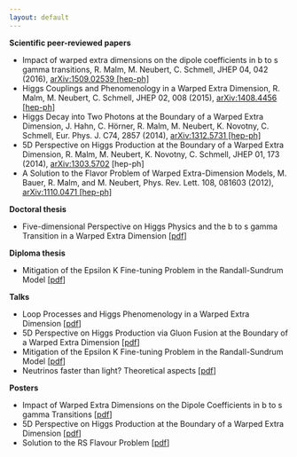 ```yaml
---
layout: default
---
```


<strong>Scientific peer-reviewed papers</strong>
<ul>
<li>Impact of warped extra dimensions on the dipole coefficients in b to s gamma transitions, R. Malm, M. Neubert, C. Schmell, JHEP 04, 042 (2016), <a class="titlelink" href="https://arxiv.org/abs/1509.02539">arXiv:1509.02539 [hep-ph]</a>
</li>
<li>
Higgs Couplings and Phenomenology in a Warped Extra Dimension, R. Malm, M. Neubert, C. Schmell, JHEP 02, 008 (2015), <a class="titlelink" href="https://inspirehep.net/record/1311628">arXiv:1408.4456 [hep-ph]</a>
</li>
<li>
Higgs Decay into Two Photons at the Boundary of a Warped Extra Dimension, J. Hahn, C. Hörner, R. Malm, M. Neubert, K. Novotny, C. Schmell, Eur. Phys. J. C74, 2857 (2014), <a class="titlelink" href="https://inspirehep.net/record/1272895">arXiv:1312.5731 [hep-ph]</a>
</li>
<li>
5D Perspective on Higgs Production at the Boundary of a Warped Extra Dimension, R. Malm, M. Neubert, K. Novotny, C. Schmell, JHEP 01, 173 (2014), <a class="titlelink" href="https://inspirehep.net/record/1225129">arXiv:1303.5702</a>
[hep-ph] 
</li>
<li>
A Solution to the Flavor Problem of Warped Extra-Dimension Models, M. Bauer, R. Malm, and M. Neubert, Phys. Rev. Lett. 108, 081603 (2012), <a class="titlelink" href="https://inspirehep.net/record/930421">arXiv:1110.0471 [hep-ph]</a>
</li>
</ul>
<strong>Doctoral thesis</strong>
<ul>
<li>
Five-dimensional Perspective on Higgs Physics and the b to s gamma Transition in a Warped Extra Dimension [<a href="https://d-nb.info/1120148685/34">pdf</a>]
</li>
</ul>
<strong>Diploma thesis</strong>
<ul>
<li>
Mitigation of the Epsilon K Fine-tuning Problem in the Randall-Sundrum Model [<a href="{{ site.baseurl }}/physics/diplomathesis.pdf">pdf</a>]
</li>
</ul>
<strong>Talks</strong>
<ul>
<li>
Loop Processes and Higgs Phenomenology in a Warped Extra Dimension
[<a href="{{ site.baseurl }}/physics/Talks/GRK_2014.pdf">pdf</a>]
</li>
<li>
5D Perspective on Higgs Production via Gluon Fusion at the Boundary of a Warped Extra Dimension [<a href="{{ site.baseurl }}/physics/Talks/GRK_2013.pdf">pdf</a>]
</li>
<li>
Mitigation of the Epsilon K Fine-tuning Problem in the Randall-Sundrum Model [<a href="{{ site.baseurl }}/physics/Talks/GRK_2012.pdf">pdf</a>]
</li>
<li>
Neutrinos faster than light? Theoretical aspects [<a href="{{ site.baseurl }}/physics/Talks/Neutrinos_2012.pdf">pdf</a>]
</li>
</ul>

<strong>Posters</strong>
<ul>
<li>
Impact of Warped Extra Dimensions on the Dipole Coefficients in b to s gamma Transitions [<a href="{{ site.baseurl }}/physics/Talks/Poster_2015.pdf">pdf</a>]
</li>
<li>
5D Perspective on Higgs Production at the Boundary of a Warped Extra Dimension [<a href="{{ site.baseurl }}/physics/Talks/Poster_2013.pdf">pdf</a>]
</li>
<li>
Solution to the RS Flavour Problem [<a href="{{ site.baseurl }}/physics/Talks/Poster_2012.pdf">pdf</a>]
</li>
</ul>
